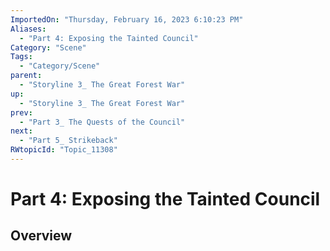 ```yaml
---
ImportedOn: "Thursday, February 16, 2023 6:10:23 PM"
Aliases:
  - "Part 4: Exposing the Tainted Council"
Category: "Scene"
Tags:
  - "Category/Scene"
parent:
  - "Storyline 3_ The Great Forest War"
up:
  - "Storyline 3_ The Great Forest War"
prev:
  - "Part 3_ The Quests of the Council"
next:
  - "Part 5_ Strikeback"
RWtopicId: "Topic_11308"
---
```

# Part 4: Exposing the Tainted Council
## Overview
